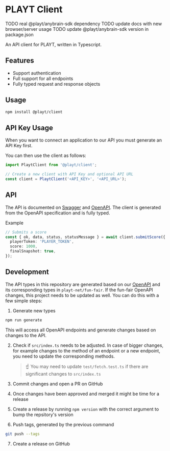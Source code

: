 # PLAYT Client

TODO real @playt/anybrain-sdk dependency
TODO update docs with new browser/server usage
TODO update @playt/anybrain-sdk version in package.json

An API client for PLAYT, written in Typescript.

## Features

- Support authentication
- Full support for all endpoints
- Fully typed request and response objects

## Usage

```sh
npm install @playt/client
```

## API Key Usage

When you want to connect an application to our API you must generate an API Key first.

You can then use the client as follows:

```ts
import PlaytClient from '@playt/client';

// Create a new client with API Key and optional API URL
const client = PlaytClient('<API_KEY>', '<API_URL>');
```

## API

The API is documented on [Swagger](https://fun-fair.vercel.app/devs/docs) and [OpenAPI](https://fun-fair.vercel.app/api/docs). The client is generated from the OpenAPI specification and is fully typed.

Example

```ts
// Submits a score
const { ok, data, status, statusMessage } = await client.submitScore({
  playerToken: 'PLAYER_TOKEN',
  score: 1000,
  finalSnapshot: true,
});
```

## Development

The API types in this repository are generated based on our [OpenAPI](https://fun-fair.vercel.app/api/docs) and its corresponding types in `playt-net/fun-fair`. If the fun-fair OpenAPI changes, this project needs to be updated as well. You can do this with a few simple steps:

1. Generate new types

```sh
npm run generate
```

This will access all OpenAPI endpoints and generate changes based on changes to the API.

2. Check if `src/index.ts` needs to be adjusted. In case of bigger changes, for example changes to the method of an endpoint or a new endpoint, you need to update the corresponding methods.

   > ☝ You may need to update `test/fetch.test.ts` if there are significant changes to `src/index.ts`

3. Commit changes and open a PR on GitHub
4. Once changes have been approved and merged it might be time for a release
5. Create a release by running `npm version` with the correct argument to bump the repsitory's version
6. Push tags, generated by the previous command

```sh
git push --tags
```

7. Create a release on GitHub
